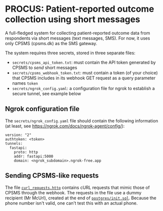 # PROCUS: Patient-reported outcome collection using short messages
A full-fledged system for collecting patient-reported outcome data from respondents via short messages (text messages, SMS).  For now, it uses only CPSMS (cpsms.dk) as the SMS gateway.

The system requires three secrets, stored in three separate files:

- `secrets/cpsms_api_token.txt`: must contain the API token generated by CPSMS to *send* short messages
- `secrets/cpsms_webhook_token.txt`: must contain a token (of your choice) that CPSMS includes in its webhook GET request as a query parameter names `token`
- `secrets/ngrok_config.yaml`: a configuration file for ngrok to establish a secure tunnel, see example below

## Ngrok configuration file
The `secrets/ngrok_config.yaml` file should contain the following information (at least, see https://ngrok.com/docs/ngrok-agent/config/):

```
version: "2"
authtoken: <token>
tunnels:
  fastapi:
    proto: http
    addr: fastapi:5000
    domain: <ngrok_subdomain>.ngrok-free.app
```

## Sending CPSMS-like requests
The file [`curl_requests.http`](/curl_requests.http) contains cURL requests that mimic those of CPSMS through the webhook. The requests in the file use a dummy recipient (Mr McUrl), created at the end of [`postgres/init.sql`](/postgres/init.sql). Because the phone number isn't valid, one can't test this with an actual phone.
